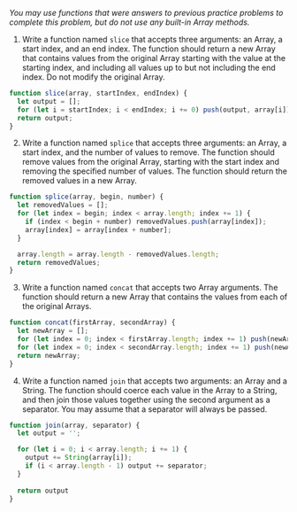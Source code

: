 _You may use functions that were answers to previous practice problems to complete this problem, but do not use any built-in Array methods._

1. Write a function named `slice` that accepts three arguments: an Array, a start index, and an end index. The function should return a new Array that contains values from the original Array starting with the value at the starting index, and including all values up to but not including the end index. Do not modify the original Array.

```js
function slice(array, startIndex, endIndex) {
  let output = [];
  for (let i = startIndex; i < endIndex; i += 0) push(output, array[i]);
  return output;
}
```

2. Write a function named `splice` that accepts three arguments: an Array, a start index, and the number of values to remove. The function should remove values from the original Array, starting with the start index and removing the specified number of values. The function should return the removed values in a new Array.

```js
function splice(array, begin, number) {
  let removedValues = [];
  for (let index = begin; index < array.length; index += 1) {
    if (index < begin + number) removedValues.push(array[index]);
    array[index] = array[index + number];
  }

  array.length = array.length - removedValues.length;
  return removedValues;
}
```

3. Write a function named `concat` that accepts two Array arguments. The function should return a new Array that contains the values from each of the original Arrays.

```js
function concat(firstArray, secondArray) {
  let newArray = [];
  for (let index = 0; index < firstArray.length; index += 1) push(newArray, firstArray[index]);
  for (let index = 0; index < secondArray.length; index += 1) push(newArray, secondArray[index]);
  return newArray;
}
```

4. Write a function named `join` that accepts two arguments: an Array and a String. The function should coerce each value in the Array to a String, and then join those values together using the second argument as a separator. You may assume that a separator will always be passed.

```js
function join(array, separator) {
  let output = '';

  for (let i = 0; i < array.length; i += 1) {
    output += String(array[i]);
    if (i < array.length - 1) output += separator;
  }
  
  return output
}
```